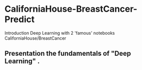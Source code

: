 # CaliforniaHouse-BreastCancer-Predict
Introduction Deep Learning with 2 'famous' notebooks  CaliforniaHouse/BreastCancer
## Presentation the fundamentals of "Deep Learning" .
